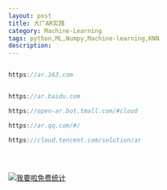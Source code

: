 ```yaml
---
layout: post
title: 大厂AR实践
category: Machine-Learning
tags: python,ML,Numpy,Machine-learning,KNN
description: 
---
```



```javascript

https://ar.163.com


https://ar.baidu.com

https://open-ar.bot.tmall.com/#cloud

https://ar.qq.com/#/

https://cloud.tencent.com/solution/ar





```





<script language="javascript" type="text/javascript" src="//js.users.51.la/19176892.js"></script>
<noscript><a href="//www.51.la/?19176892" target="_blank"><img alt="&#x6211;&#x8981;&#x5566;&#x514D;&#x8D39;&#x7EDF;&#x8BA1;" src="//img.users.51.la/19176892.asp" style="border:none" /></a></noscript>

